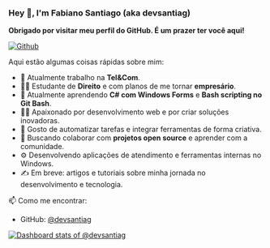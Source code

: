 ### Hey 👋, I'm Fabiano Santiago (aka devsantiag)

**Obrigado por visitar meu perfil do GitHub. É um prazer ter você aqui!**

[![Github](https://img.shields.io/github/followers/devsantiag?label=Follow&style=social)](https://github.com/devsantiag)

Aqui estão algumas coisas rápidas sobre mim:

- 💼 Atualmente trabalho na **Tel&Com**.
- 👨‍🎓 Estudante de **Direito** e com planos de me tornar **empresário**.
- 🌱 Atualmente aprendendo **C# com Windows Forms** e **Bash scripting no Git Bash**.
- 🧑‍💻 Apaixonado por desenvolvimento web e por criar soluções inovadoras.
- 🔧 Gosto de automatizar tarefas e integrar ferramentas de forma criativa.
- 👯 Buscando colaborar com **projetos open source** e aprender com a comunidade.
- ⚙️ Desenvolvendo aplicações de atendimento e ferramentas internas no Windows.
- ✍️ Em breve: artigos e tutoriais sobre minha jornada no desenvolvimento e tecnologia.

📫 Como me encontrar:
- GitHub: [@devsantiag](https://github.com/devsantiag)

[![Dashboard stats of @devsantiag](https://next.ossinsight.io/widgets/official/compose-user-dashboard-stats/thumbnail.png?user_id=98044979&image_size=auto&color_scheme=light)](https://next.ossinsight.io/widgets/official/compose-user-dashboard-stats?user_id=98044979)

<!--
**devsantiag/devsantiag** é um ✨ _repositório especial_ ✨ porque seu `README.md` (este arquivo) aparece no seu perfil GitHub.

Aqui vão algumas ideias pra te ajudar a manter atualizado:

- 💼 Onde trabalho atualmente ...
- 🌱 O que estou aprendendo no momento ...
- 👯 Com o que quero colaborar ...
- 🤔 Estou buscando ajuda com ...
- 💬 Me pergunte sobre ...
- 📫 Como me contatar ...
- 😄 Pronomes ...
- ⚡ Curiosidade divertida ...
-->
